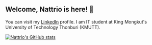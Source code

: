 ## Welcome, Nattrio is here! 🍂
You can visit my [LinkedIn](https://www.linkedin.com/in/jirapat-klaokliang) profile.
I am IT student at King Mongkut's University of Technology Thonburi (KMUTT).

[![Nattrio's GitHub stats](https://github-readme-stats.vercel.app/api?username=nattrio&count_private=true&hide=issues&show_icons=true)](https://github.com/anuraghazra/github-readme-stats)

